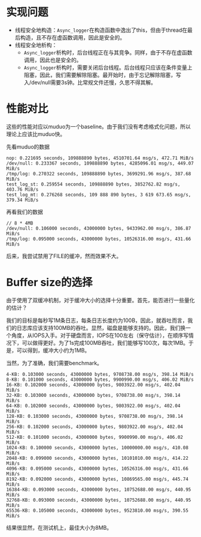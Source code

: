 # 实现问题
+ 线程安全地构造：`Async_logger`在构造函数中逸出了this，但由于thread在最后构造，且不存在虚函数调用，因此是安全的。
+ 线程安全地析构：
    + `Async_logger`析构时，后台线程正在与其竞争。同样，由于不存在虚函数调用，因此也是安全的。
    + `Async_logger`析构时，需要关闭后台线程。后台线程只应该在条件变量上阻塞，因此，我们需要解除阻塞。最开始时，由于忘记解除阻塞，写入/dev/null需要3s钟。比常规文件还慢，久思不得其解。

# 性能对比
这些的性能对应以muduo为一个baseline。由于我们没有考虑格式化问题，所以理论上应该比muduo快。

先看muduo的数据
```
nop: 0.221695 seconds, 109888890 bytes, 4510701.64 msg/s, 472.71 MiB/s
/dev/null: 0.233367 seconds, 109888890 bytes, 4285096.01 msg/s, 449.07 MiB/s
/tmp/log: 0.270322 seconds, 109888890 bytes, 3699291.96 msg/s, 387.68 MiB/s
test_log_st: 0.259554 seconds, 109888890 bytes, 3852762.82 msg/s, 403.76 MiB/s
test_log_mt: 0.276268 seconds, 109 888 890 bytes, 3 619 673.65 msg/s, 379.34 MiB/s
```

再看我们的数据
```
// 8 * 4MB 
/dev/null: 0.106000 seconds, 43000000 bytes, 9433962.00 msg/s, 386.87 MiB/s
/tmp/log: 0.095000 seconds, 43000000 bytes, 10526316.00 msg/s, 431.66 MiB/s
```

后来，我尝试禁用了FILE的缓冲，然而效果不大。

# Buffer size的选择
由于使用了双缓冲机制，对于缓冲大小的选择十分重要。首先，能否进行一些量化的估计？

我们的目标是每秒写1M条日志，每条日志长度约为100B，因此，就吞吐而言，我们的日志库应该支持100MB的吞吐。显然，磁盘是能够支持的。因此，我们换一个角度，从IOPS入手。对于硬盘而言，IOPS在100左右（保守估计），在顺序写情况下，可以做得更好。为了1s完成100MB吞吐，我们能够写100次，每次1MB。于是，可以得到，缓冲大小约为1MB。

当然，为了准确，我们需要benchmark。

```
4-KB: 0.103000 seconds, 43000000 bytes, 9708738.00 msg/s, 398.14 MiB/s
8-KB: 0.101000 seconds, 43000000 bytes, 9900990.00 msg/s, 406.02 MiB/s
16-KB: 0.102000 seconds, 43000000 bytes, 9803922.00 msg/s, 402.04 MiB/s
32-KB: 0.103000 seconds, 43000000 bytes, 9708738.00 msg/s, 398.14 MiB/s
64-KB: 0.102000 seconds, 43000000 bytes, 9803922.00 msg/s, 402.04 MiB/s
128-KB: 0.103000 seconds, 43000000 bytes, 9708738.00 msg/s, 398.14 MiB/s
256-KB: 0.102000 seconds, 43000000 bytes, 9803922.00 msg/s, 402.04 MiB/s
512-KB: 0.101000 seconds, 43000000 bytes, 9900990.00 msg/s, 406.02 MiB/s
1024-KB: 0.100000 seconds, 43000000 bytes, 10000000.00 msg/s, 410.08 MiB/s
2048-KB: 0.099000 seconds, 43000000 bytes, 10101010.00 msg/s, 414.22 MiB/s
4096-KB: 0.095000 seconds, 43000000 bytes, 10526316.00 msg/s, 431.66 MiB/s
8192-KB: 0.092000 seconds, 43000000 bytes, 10869565.00 msg/s, 445.74 MiB/s
16384-KB: 0.093000 seconds, 43000000 bytes, 10752688.00 msg/s, 440.95 MiB/s
32768-KB: 0.093000 seconds, 43000000 bytes, 10752688.00 msg/s, 440.95 MiB/s
65536-KB: 0.105000 seconds, 43000000 bytes, 9523810.00 msg/s, 390.55 MiB/s
```

结果很显然，在测试机上，最佳大小为8MB。

